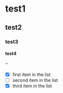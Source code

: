 # test1
## test2
### test3
#### test4
'<some code inside>'
  - [x] first item in the list
  - [ ] second item in the list
  - [x] third item in the list
